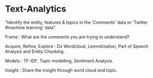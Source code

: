 # Text-Analytics

"Identify the entity, features & topics in the 'Comments' data or 'Twitter #machine learning' data".

Frame : What are the comments you are trying to understand?

Acquire, Refine, Explore : Do Wordcloud, Lemmitization, Part of Speech Analysis and Entity Chunking.

Models : TF-IDF, Topic modelling, Sentiment Analysis.

Insight : Share the insight through word cloud and topic.
